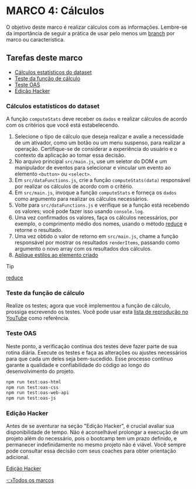 # **MARCO 4:** Cálculos

O objetivo deste marco é realizar cálculos com
as informações. Lembre-se da importância de seguir
a prática de usar pelo menos um
[branch](https://www.atlassian.com/es/git/tutorials/comparing-workflows/feature-branch-workflow)
por marco ou característica.

## Tarefas deste marco

- [Cálculos estatísticos do dataset](#cálculos-estatísticos-do-dataset)
- [Teste da função de cálculo](#teste-da-função-de-cálculo)
- [Teste OAS](#teste-oas)
- [Edição Hacker](#edição-hacker)

### Cálculos estatísticos do dataset

A função `computeStats` deve receber os `dados` e realizar
cálculos de acordo com os critérios que você está estabelecendo.

1. Selecione o tipo de cálculo que deseja realizar e
avalie a necessidade de um ativador, como um botão ou
um menu suspenso, para realizar a operação.
Certifique-se de considerar a experiência do usuário
e o contexto da aplicação ao tomar essa decisão.
2. No arquivo principal `src/main.js`, use um
seletor do DOM e um manipulador de eventos para
selecionar e vincular um evento ao elemento `<button>` ou `<select>`.
3. Em `src/dataFunctions.js`, crie a função `computeStats(data)`
responsável por realizar os cálculos de acordo com o critério.
4. Em `src/main.js`, invoque a função `computeStats`
e forneça os `dados` como argumento para realizar os
cálculos necessários.
5. Volte para `src/dataFunctions.js` e verifique se a
função está recebendo os valores;
você pode fazer isso usando `console.log`.
6. Uma vez confirmados os valores, faça os cálculos necessários,
por exemplo, o comprimento médio dos nomes, usando o método
[reduce](https://developer.mozilla.org/es/docs/Web/JavaScript/Reference/Global_Objects/Array/reduce)
e retorne o resultado.
7. Uma vez obtido o valor de retorno em `src/main.js`,
chame a função responsável por mostrar os resultados `renderItems`,
passando como argumento o novo array com os resultados dos cálculos.
8. [Aplique estilos ao elemento criado](./03-milestone.pt.md/#estilos)

> [!TIP]
> [reduce](https://developer.mozilla.org/es/docs/Web/JavaScript/Reference/Global_Objects/Array/reduce)

### Teste da função de cálculo

Realize os testes; agora que você implementou
a função de cálculo, prossiga escrevendo os testes.
Você pode usar esta
[lista de reprodução no YouTube](https://www.youtube.com/watch?v=gsTfbwfVvDE&list=PLiAEe0-R7u8kqvibxkK9tqqoJXnhgtefg)
como referência.

### Teste OAS

Neste ponto, a verificação contínua dos testes deve fazer
parte de sua rotina diária. Execute os testes e faça as alterações
ou ajustes necessários para que cada um deles seja bem-sucedido.
Esse processo contínuo garante a qualidade
e confiabilidade do código ao longo do desenvolvimento do projeto.

``` sh
npm run test:oas-html
npm run test:oas-css
npm run test:oas-web-api
npm run test:oas-js
```

### Edição Hacker

Antes de se aventurar na seção "Edição Hacker", é
crucial avaliar sua disponibilidade de tempo. Não é aconselhável
prolongar a execução de um projeto além do necessário,
pois o bootcamp tem um prazo definido, e permanecer
indefinidamente no mesmo projeto não é viável. Você sempre pode
consultar essa decisão com seus coaches para obter orientação adicional.

[Edição Hacker](../README.md/#8-edição-hacker)

[👈Todos os marcos](../README.pt.md/#6-marcos)
